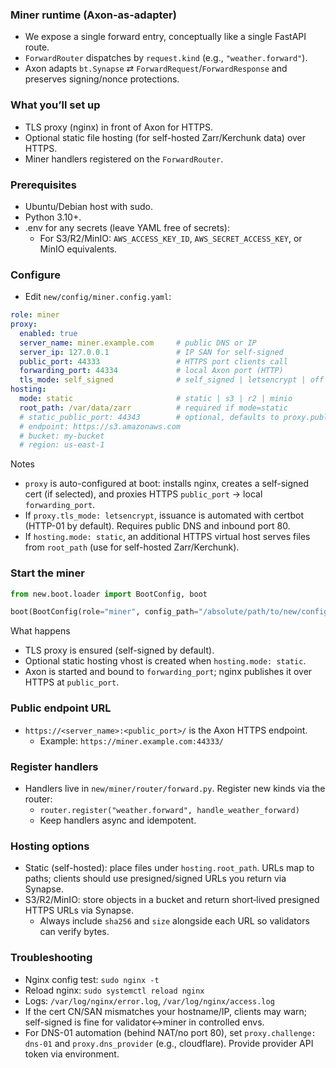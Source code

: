 ### Miner runtime (Axon-as-adapter)

- We expose a single forward entry, conceptually like a single FastAPI route.
- `ForwardRouter` dispatches by `request.kind` (e.g., `"weather.forward"`).
- Axon adapts `bt.Synapse` ⇄ `ForwardRequest`/`ForwardResponse` and preserves signing/nonce protections.

### What you’ll set up

- TLS proxy (nginx) in front of Axon for HTTPS.
- Optional static file hosting (for self-hosted Zarr/Kerchunk data) over HTTPS.
- Miner handlers registered on the `ForwardRouter`.

### Prerequisites

- Ubuntu/Debian host with sudo.
- Python 3.10+.
- .env for any secrets (leave YAML free of secrets):
  - For S3/R2/MinIO: `AWS_ACCESS_KEY_ID`, `AWS_SECRET_ACCESS_KEY`, or MinIO equivalents.

### Configure

- Edit `new/config/miner.config.yaml`:

```yaml
role: miner
proxy:
  enabled: true
  server_name: miner.example.com     # public DNS or IP
  server_ip: 127.0.0.1               # IP SAN for self-signed
  public_port: 44333                 # HTTPS port clients call
  forwarding_port: 44334             # local Axon port (HTTP)
  tls_mode: self_signed              # self_signed | letsencrypt | off
hosting:
  mode: static                       # static | s3 | r2 | minio
  root_path: /var/data/zarr          # required if mode=static
  # static_public_port: 44343        # optional, defaults to proxy.public_port+10
  # endpoint: https://s3.amazonaws.com
  # bucket: my-bucket
  # region: us-east-1
```

Notes

- `proxy` is auto-configured at boot: installs nginx, creates a self-signed cert (if selected), and proxies HTTPS `public_port` → local `forwarding_port`.
- If `proxy.tls_mode: letsencrypt`, issuance is automated with certbot (HTTP-01 by default). Requires public DNS and inbound port 80.
- If `hosting.mode: static`, an additional HTTPS virtual host serves files from `root_path` (use for self-hosted Zarr/Kerchunk).

### Start the miner

```python
from new.boot.loader import BootConfig, boot

boot(BootConfig(role="miner", config_path="/absolute/path/to/new/config/miner.config.yaml"))
```

What happens

- TLS proxy is ensured (self-signed by default).
- Optional static hosting vhost is created when `hosting.mode: static`.
- Axon is started and bound to `forwarding_port`; nginx publishes it over HTTPS at `public_port`.

### Public endpoint URL

- `https://<server_name>:<public_port>/` is the Axon HTTPS endpoint.
  - Example: `https://miner.example.com:44333/`

### Register handlers

- Handlers live in `new/miner/router/forward.py`. Register new kinds via the router:
  - `router.register("weather.forward", handle_weather_forward)`
  - Keep handlers async and idempotent.

### Hosting options

- Static (self-hosted): place files under `hosting.root_path`. URLs map to paths; clients should use presigned/signed URLs you return via Synapse.
- S3/R2/MinIO: store objects in a bucket and return short‑lived presigned HTTPS URLs via Synapse.
  - Always include `sha256` and `size` alongside each URL so validators can verify bytes.

### Troubleshooting

- Nginx config test: `sudo nginx -t`
- Reload nginx: `sudo systemctl reload nginx`
- Logs: `/var/log/nginx/error.log`, `/var/log/nginx/access.log`
- If the cert CN/SAN mismatches your hostname/IP, clients may warn; self-signed is fine for validator↔miner in controlled envs.
- For DNS-01 automation (behind NAT/no port 80), set `proxy.challenge: dns-01` and `proxy.dns_provider` (e.g., cloudflare). Provide provider API token via environment.
